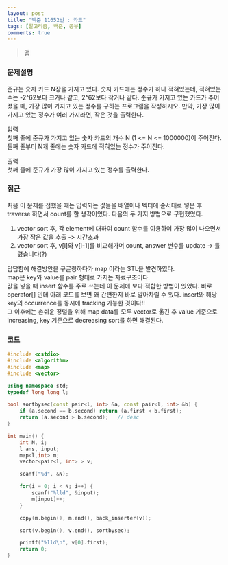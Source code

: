 ```yaml
---
layout: post
title: "백준 11652번 : 카드"
tags: [알고리즘, 백준, 공부]
comments: true
---
```


> 맵  

### 문제설명  

준규는 숫자 카드 N장을 가지고 있다. 숫자 카드에는 정수가 하나 적혀있는데, 적혀있는 수는 -2^62보다 크거나 같고, 2^62보다 작거나 같다. 준규가 가지고 있는 카드가 주어졌을 때, 가장 많이 가지고 있는 정수를 구하는 프로그램을 작성하시오. 만약, 가장 많이 가지고 있는 정수가 여러 가지라면, 작은 것을 출력한다.  

입력  
첫째 줄에 준규가 가지고 있는 숫자 카드의 개수 N (1 <= N <= 1000000)이 주어진다.  
둘째 줄부터 N개 줄에는 숫자 카드에 적혀있는 정수가 주어진다.  

출력  
첫째 줄에 준규가 가장 많이 가지고 있는 정수를 출력한다.  

### 접근  
처음 이 문제를 접했을 때는 입력되는 값들을 배열이나 벡터에 순서대로 넣은 후 traverse 하면서 count를 할 생각이었다. 다음의 두 가지 방법으로 구현했었다.
1. vector sort 후, 각 element에 대하여 count 함수를 이용하여 가장 많이 나오면서 가장 작은 값을 추출 -> 시간초과  
2. vector sort 후, v[i]와 v[i-1]를 비교해가며 count, answer 변수를 update -> 틀렸습니다(?)  

답답함에 해결방안을 구글링하다가 map 이라는 STL을 발견하였다.  
map은 key와 value를 pair 형태로 가지는 자료구조이다.  
값을 넣을 때 insert 함수를 주로 쓰는데 이 문제에 보다 적합한 방법이 있었다. 바로 operator[] 인데 아래 코드를 보면 왜 간편한지 바로 알아차릴 수 있다. insert와 해당 key의 occurrence를 동시에 tracking 가능한 것이다!!  
그 이후에는 손쉬운 정렬을 위해 map data를 모두 vector로 옮긴 후 value 기준으로 increasing, key 기준으로 decreasing sort를 하면 해결된다.  

### 코드  
~~~c++
#include <cstdio>
#include <algorithm>
#include <map>
#include <vector>

using namespace std;
typedef long long l;

bool sortbysec(const pair<l, int> &a, const pair<l, int> &b) {
    if (a.second == b.second) return (a.first < b.first);
    return (a.second > b.second);   // desc
}

int main() {
    int N, i;
    l ans, input;
    map<l,int> m;
    vector<pair<l, int> > v;

    scanf("%d", &N);

    for(i = 0; i < N; i++) {
        scanf("%lld", &input);
        m[input]++;
    }

    copy(m.begin(), m.end(), back_inserter(v));

    sort(v.begin(), v.end(), sortbysec);

    printf("%lld\n", v[0].first);
    return 0;
}
~~~